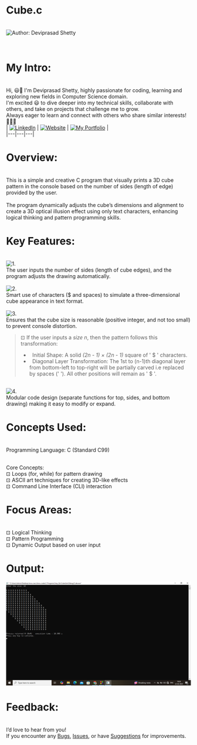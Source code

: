 # Cube.c

<br> ![Author: Deviprasad Shetty](https://img.shields.io/badge/Author-Deviprasad%20Shetty-000000?style=for-the-badge&labelColor=white)

<br> 

# My Intro:
<br> Hi, 😃👋 I'm Deviprasad Shetty, highly passionate for coding, learning and exploring new fields in Computer Science domain. 
<br> I'm excited 😃 to dive deeper into my technical skills, collaborate with others, and take on projects that challenge me to grow. 
<br> Always eager to learn and connect with others who share similar interests! 🤗🧑‍💻
<br> 
| [![LinkedIn](https://img.shields.io/badge/LinkedIn-%230077B5?style=for-the-badge&logo=LinkedIn&logoColor=white)](https://linkedin.com/in/deviprasad-shetty-4bba49313) | [![Website](https://img.shields.io/badge/Website-indigo?style=for-the-badge&logo=About.me&logoColor=white)](https://yourwebsite.com/) | [![My Portfolio](https://img.shields.io/badge/My_Portfolio-000?style=for-the-badge&logo=GitHub&logoColor=white)](https://github.com/DeviprasadShetty9833/My_Portfolio)  |                      
|---|---|---|


# Overview:

<br> This is a simple and creative C program that visually prints a 3D cube pattern in the console based on the number of sides (length of edge) provided by the user.
<br> 
<br> The program dynamically adjusts the cube’s dimensions and alignment to create a 3D optical illusion effect using only text characters, enhancing logical thinking and pattern programming skills.
<br> 

# Key Features:

<br> ![1.](https://img.shields.io/badge/1.-Dynamic%20Cube%20Size-00599C?style=for-the-badge&labelColor=white)
<br> The user inputs the number of sides (length of cube edges), and the program adjusts the drawing automatically.
<br> 
<br> ![2.](https://img.shields.io/badge/2.-3D%20Visual%20Effect-00599C?style=for-the-badge&labelColor=white)
<br> Smart use of characters ($ and spaces) to simulate a three-dimensional cube appearance in text format.
<br> 
<br> ![3.](https://img.shields.io/badge/3.-Input%20Validation-00599C?style=for-the-badge&labelColor=white)
<br> Ensures that the cube size is reasonable (positive integer, and not too small) to prevent console distortion.
<br> 

> ⊡⁠ If the user inputs a *size n*, then the pattern follows this transformation:
> - &nbsp; Initial Shape: A solid *(2n - 1) × (2n - 1)* square of ' $ ' characters.
> - &nbsp; Diagonal Layer Transformation: The 1st to (n-1)th diagonal layer from bottom-left to top-right will be partially carved i.e replaced by spaces (' '). All other positions will remain as ' $ '.

<br> ![4.](https://img.shields.io/badge/4.-Clear%20Structure-00599C?style=for-the-badge&labelColor=white)
<br> Modular code design (separate functions for top, sides, and bottom drawing) making it easy to modify or expand.
<br> 

# Concepts Used:

<br> Programming Language: C (Standard C99)

<br> Core Concepts:
<br> ⊡⁠ Loops (for, while) for pattern drawing
<br> ⊡⁠ ASCII art techniques for creating 3D-like effects
<br> ⊡⁠ Command Line Interface (CLI) interaction
<br> 

# Focus Areas:

<br> ⊡⁠ Logical Thinking
<br> ⊡⁠ Pattern Programming
<br> ⊡⁠ Dynamic Output based on user input

# Output:

![image alt](https://github.com/DeviprasadShetty9833/Cube.c/blob/e28bf9f0e76e3471546a3c87d8c7b3f85e90ec6b/Screenshot%20(107).png)

# Feedback:
<br> I’d love to hear from you!
<br> If you encounter any [Bugs](https://github.com/DeviprasadShetty9833/Cube.c/tree/main/Issue_Template), [Issues](https://github.com/DeviprasadShetty9833/Cube.c/issues), or have [Suggestions](https://github.com/DeviprasadShetty9833/Cube.c/blob/main/Issue_Template/Features_report.md) for improvements.

